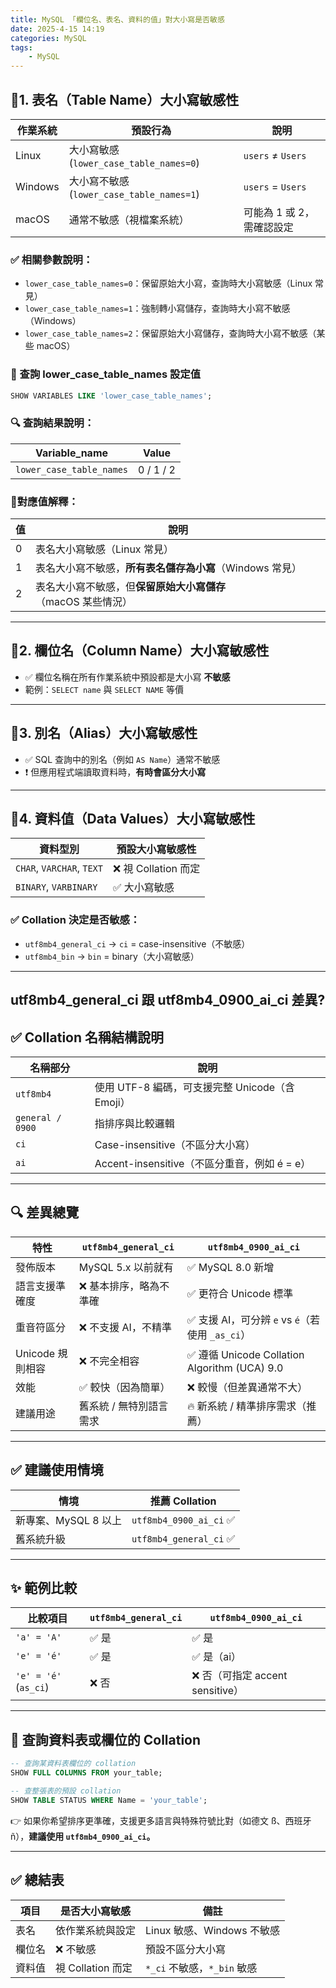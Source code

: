 ```yaml
---
title: MySQL 「欄位名、表名、資料的值」對大小寫是否敏感
date: 2025-4-15 14:19
categories: MySQL
tags:
    - MySQL
---
```


## 🔸1. 表名（Table Name）大小寫敏感性

| 作業系統 | 預設行為                             | 說明                       |
|----------|--------------------------------------|----------------------------|
| Linux    | 大小寫敏感 (`lower_case_table_names=0`) | `users` ≠ `Users`          |
| Windows  | 大小寫不敏感 (`lower_case_table_names=1`) | `users` = `Users`          |
| macOS    | 通常不敏感（視檔案系統）                  | 可能為 1 或 2，需確認設定   |

### ✅ 相關參數說明：

- `lower_case_table_names=0`：保留原始大小寫，查詢時大小寫敏感（Linux 常見）
- `lower_case_table_names=1`：強制轉小寫儲存，查詢時大小寫不敏感（Windows）
- `lower_case_table_names=2`：保留原始大小寫儲存，查詢時大小寫不敏感（某些 macOS）


### 📌 查詢 lower_case_table_names 設定值

```sql
SHOW VARIABLES LIKE 'lower_case_table_names';
```

### 🔍 查詢結果說明：

| Variable_name           | Value         |
|-------------------------|---------------|
| `lower_case_table_names` | 0 / 1 / 2     |

### 🔸對應值解釋：

| 值 | 說明                                                   |
|----|--------------------------------------------------------|
| 0  | 表名大小寫敏感（Linux 常見）                            |
| 1  | 表名大小寫不敏感，**所有表名儲存為小寫**（Windows 常見） |
| 2  | 表名大小寫不敏感，但**保留原始大小寫儲存**（macOS 某些情況） |


---

## 🔸2. 欄位名（Column Name）大小寫敏感性

- ✅ 欄位名稱在所有作業系統中預設都是大小寫 **不敏感**
- 範例：`SELECT name` 與 `SELECT NAME` 等價

---

## 🔸3. 別名（Alias）大小寫敏感性

- ✅ SQL 查詢中的別名（例如 `AS Name`）通常不敏感
- ❗ 但應用程式端讀取資料時，**有時會區分大小寫**

---

## 🔸4. 資料值（Data Values）大小寫敏感性

| 資料型別             | 預設大小寫敏感性                  |
|----------------------|-----------------------------------|
| `CHAR`, `VARCHAR`, `TEXT` | ❌ 視 Collation 而定             |
| `BINARY`, `VARBINARY`     | ✅ 大小寫敏感                     |

### ✅ Collation 決定是否敏感：

- `utf8mb4_general_ci` → `ci` = case-insensitive（不敏感）
- `utf8mb4_bin` → `bin` = binary（大小寫敏感）

---

## utf8mb4_general_ci 跟 utf8mb4_0900_ai_ci 差異?

## ✅ Collation 名稱結構說明

| 名稱部分         | 說明                                           |
|------------------|------------------------------------------------|
| `utf8mb4`        | 使用 UTF-8 編碼，可支援完整 Unicode（含 Emoji）|
| `general / 0900` | 指排序與比較邏輯                              |
| `ci`             | Case-insensitive（不區分大小寫）              |
| `ai`             | Accent-insensitive（不區分重音，例如 é = e） |

---

## 🔍 差異總覽

| 特性               | `utf8mb4_general_ci`              | `utf8mb4_0900_ai_ci`                         |
|--------------------|----------------------------------|----------------------------------------------|
| 發佈版本           | MySQL 5.x 以前就有               | ✅ MySQL 8.0 新增                            |
| 語言支援準確度     | ❌ 基本排序，略為不準確           | ✅ 更符合 Unicode 標準                       |
| 重音符區分         | ❌ 不支援 AI，不精準              | ✅ 支援 AI，可分辨 `e` vs `é`（若使用 `_as_ci`）|
| Unicode 規則相容   | ❌ 不完全相容                     | ✅ 遵循 Unicode Collation Algorithm (UCA) 9.0 |
| 效能               | ✅ 較快（因為簡單）               | ❌ 較慢（但差異通常不大）                   |
| 建議用途           | 舊系統 / 無特別語言需求           | 🔥 新系統 / 精準排序需求（推薦）            |

---

## ✅ 建議使用情境

| 情境                 | 推薦 Collation           |
|----------------------|--------------------------|
| 新專案、MySQL 8 以上 | `utf8mb4_0900_ai_ci` ✅   |
| 舊系統升級           | `utf8mb4_general_ci` ✅   |

---

## ✨ 範例比較

| 比較項目             | `utf8mb4_general_ci` | `utf8mb4_0900_ai_ci`              |
|----------------------|----------------------|-----------------------------------|
| `'a' = 'A'`           | ✅ 是                | ✅ 是                             |
| `'e' = 'é'`           | ✅ 是                | ✅ 是（ai）                       |
| `'e' = 'é'` (`as_ci`) | ❌ 否                | ❌ 否（可指定 accent sensitive） |

---

## 📌 查詢資料表或欄位的 Collation

```sql
-- 查詢某資料表欄位的 collation
SHOW FULL COLUMNS FROM your_table;

-- 查整張表的預設 collation
SHOW TABLE STATUS WHERE Name = 'your_table';
```

👉 如果你希望排序更準確，支援更多語言與特殊符號比對（如德文 ß、西班牙 ñ），**建議使用 `utf8mb4_0900_ai_ci`。**

---

## ✅ 總結表

| 項目     | 是否大小寫敏感     | 備註                                  |
|----------|--------------------|---------------------------------------|
| 表名     | 依作業系統與設定   | Linux 敏感、Windows 不敏感            |
| 欄位名   | ❌ 不敏感           | 預設不區分大小寫                      |
| 資料值   | 視 Collation 而定  | `*_ci` 不敏感，`*_bin` 敏感            |
